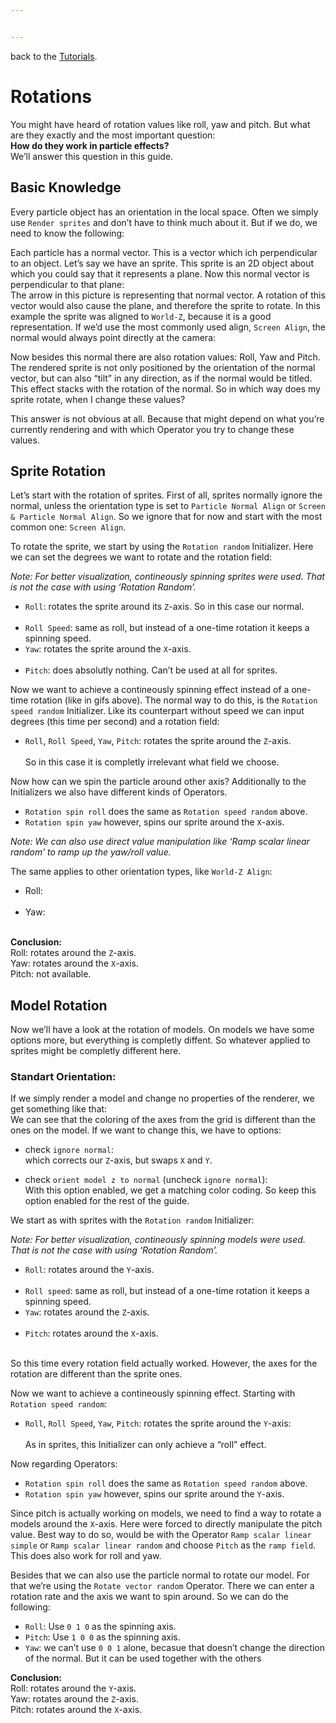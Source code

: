 ```yaml
---


---
```


<p>back to the <a href="../Tutorials.md">Tutorials</a>.</p>
<h1 id="rotations">Rotations</h1>
<p>You might have heard of rotation values like roll, yaw and pitch. But what are they exactly and the most important question:<br>
<strong>How do they work in particle effects?</strong><br>
We’ll answer this question in this guide.</p>
<h2 id="basic-knowledge">Basic Knowledge</h2>
<p>Every particle object has an orientation in the local space. Often we simply use <code>Render sprites</code> and don’t have to think much about it. But if we do, we need to know the following:</p>
<p>Each particle has a normal vector. This is a vector which ich perpendicular to an object. Let’s say we have an sprite. This sprite is an 2D object about which you could say that it represents a plane. Now this normal vector is perpendicular to that plane:<br>
<img src="https://i.imgur.com/cxU2bO3.png" alt=""><br>
The arrow in this picture is representing that normal vector. A rotation of this vector would also cause the plane, and therefore the sprite to rotate. In this example the sprite was aligned to <code>World-Z</code>, because it is a good representation. If we’d use the most commonly used align, <code>Screen Align</code>, the normal would always point directly at the camera:<br>
<img src="https://i.imgur.com/S2Qy4cc.png" alt=""></p>
<p>Now besides this normal there are also rotation values: Roll, Yaw and Pitch. The rendered sprite is not only positioned by the orientation of the normal vector, but can also “tilt” in any direction, as if the normal would be titled. This effect stacks with the rotation of the normal. So in which way does my sprite rotate, when I change these values?</p>
<p>This answer is not obvious at all. Because that might depend on what you’re currently rendering and with which Operator you try to change these values.</p>
<h2 id="sprite-rotation">Sprite Rotation</h2>
<p>Let’s start with the rotation of sprites. First of all, sprites normally ignore the normal, unless the orientation type is set to <code>Particle Normal Align</code> or <code>Screen &amp; Particle Normal Align</code>. So we ignore that for now and start with the most common one: <code>Screen Align</code>.</p>
<p>To rotate the sprite, we start by using the <code>Rotation random</code> Initializer. Here we can set the degrees we want to rotate and the rotation field:</p>
<p><em>Note: For better visualization, contineously spinning sprites were used. That is not the case with using ‘Rotation Random’.</em></p>
<ul>
<li><code>Roll</code>: rotates the sprite around its <code>Z</code>-axis. So in this case our normal.<br>
<img src="https://i.imgur.com/3TXyUzR.gif" alt=""></li>
<li><code>Roll Speed</code>: same as roll, but instead of a one-time rotation it keeps a spinning speed.</li>
<li><code>Yaw</code>: rotates the sprite around the <code>X</code>-axis.<br>
<img src="https://i.imgur.com/aOhP64a.gif" alt=""></li>
<li><code>Pitch</code>: does absolutly nothing. Can’t be used at all for sprites.</li>
</ul>
<p>Now we want to achieve a contineously spinning effect instead of a one-time rotation (like in gifs above). The normal way to do this, is the <code>Rotation speed random</code> Initializer. Like its counterpart without speed we can input degrees (this time per second) and a rotation field:</p>
<ul>
<li><code>Roll</code>, <code>Roll Speed</code>, <code>Yaw</code>, <code>Pitch</code>: rotates the sprite around the <code>Z</code>-axis.<br>
<img src="https://i.imgur.com/3TXyUzR.gif" alt=""><br>
So in this case it is completly irrelevant what field we choose.</li>
</ul>
<p>Now how can we spin the particle around other axis? Additionally to the Initializers we also have different kinds of Operators.</p>
<ul>
<li><code>Rotation spin roll</code> does the same as <code>Rotation speed random</code> above.</li>
<li><code>Rotation spin yaw</code> however, spins our sprite around the <code>X</code>-axis.</li>
</ul>
<p><em>Note: We can also use direct value manipulation like ‘Ramp scalar linear random’ to ramp up the yaw/roll value.</em></p>
<p>The same applies to other orientation types, like <code>World-Z Align</code>:</p>
<ul>
<li>Roll:<br>
<img src="https://i.imgur.com/m6Ry5Na.gif" alt=""></li>
<li>Yaw:<br>
<img src="https://i.imgur.com/e07FdRf.gif" alt=""></li>
</ul>
<p><strong>Conclusion:</strong><br>
Roll: rotates around the <code>Z</code>-axis.<br>
Yaw: rotates around the <code>X</code>-axis.<br>
Pitch: not available.</p>
<h2 id="model-rotation">Model Rotation</h2>
<p>Now we’ll have a look at the rotation of models. On models we have some options more, but everything is completly diffent. So whatever applied to sprites might be completly different here.</p>
<h3 id="standart-orientation">Standart Orientation:</h3>
<p>If we simply render a model and change no properties of the renderer, we get something like that:<br>
<img src="https://i.imgur.com/5D9b7MK.png" alt=""><br>
We can see that the coloring of the axes from the grid is different than the ones on the model. If we want to change this, we have to options:</p>
<ul>
<li>
<p>check <code>ignore normal</code>:<br>
<img src="https://i.imgur.com/lJjo1JU.png" alt=""><br>
which corrects our <code>Z</code>-axis, but swaps <code>X</code> and <code>Y</code>.</p>
</li>
<li>
<p>check <code>orient model z to normal</code> (uncheck <code>ignore normal</code>):<br>
<img src="https://i.imgur.com/4WB0I8c.png" alt=""><br>
With this option enabled, we get a matching color coding. So keep this option enabled for the rest of the guide.</p>
</li>
</ul>
<p>We start as with sprites with the <code>Rotation random</code> Initializer:</p>
<p><em>Note: For better visualization, contineously spinning models were used. That is not the case with using ‘Rotation Random’.</em></p>
<ul>
<li><code>Roll</code>: rotates around the <code>Y</code>-axis.<br>
<img src="https://i.imgur.com/so8aAIm.gif" alt=""></li>
<li><code>Roll speed</code>: same as roll, but instead of a one-time rotation it keeps a spinning speed.</li>
<li><code>Yaw</code>: rotates around the <code>Z</code>-axis.<br>
<img src="https://i.imgur.com/M0LQkWW.gif" alt=""></li>
<li><code>Pitch</code>: rotates around the <code>X</code>-axis.<br>
<img src="https://i.imgur.com/Qu1nCbu.gif" alt=""></li>
</ul>
<p>So this time every rotation field actually worked. However, the axes for the rotation are different than the sprite ones.</p>
<p>Now we want to achieve a contineously spinning effect. Starting with <code>Rotation speed random</code>:</p>
<ul>
<li><code>Roll</code>, <code>Roll Speed</code>, <code>Yaw</code>, <code>Pitch</code>: rotates the sprite around the <code>Y</code>-axis:<br>
<img src="https://i.imgur.com/so8aAIm.gif" alt=""><br>
As in sprites, this Initializer can only achieve a “roll” effect.</li>
</ul>
<p>Now regarding Operators:</p>
<ul>
<li><code>Rotation spin roll</code> does the same as <code>Rotation speed random</code> above.</li>
<li><code>Rotation spin yaw</code> however, spins our sprite around the <code>Y</code>-axis.</li>
</ul>
<p>Since pitch is actually working on models, we need to find a way to rotate a models around the <code>X</code>-axis. Here were forced to directly manipulate the pitch value. Best way to do so, would be with the Operator <code>Ramp scalar linear simple</code> or <code>Ramp scalar linear random</code> and choose <code>Pitch</code> as the <code>ramp field</code>. This does also work for roll and yaw.</p>
<p>Besides that we can also use the particle normal to rotate our model. For that we’re using the <code>Rotate vector random</code> Operator. There we can enter a rotation rate and the axis we want to spin around. So we can do the following:</p>
<ul>
<li><code>Roll</code>: Use <code>0 1 0</code> as the spinning axis.</li>
<li><code>Pitch</code>: Use <code>1 0 0</code> as the spinning axis.</li>
<li><code>Yaw</code>: we can’t use <code>0 0 1</code> alone, becasue that doesn’t change the direction of the normal. But it can be used together with the others</li>
</ul>
<p><strong>Conclusion:</strong><br>
Roll: rotates around the <code>Y</code>-axis.<br>
Yaw: rotates around the <code>Z</code>-axis.<br>
Pitch: rotates around the <code>X</code>-axis.</p>

